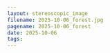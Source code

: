 ```yaml
---
layout: stereoscopic_image
filename: 2025-10-06_forest.jpg
pagename: 2025-10-06_forest
date: 2025-10-06
tags:
---
```

